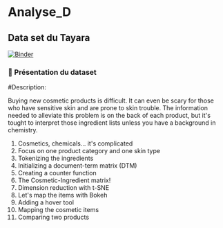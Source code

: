 # Analyse_D

## Data set du Tayara

[![Binder](https://mybinder.org/badge_logo.svg)](https://mybinder.org/v2/gh/EyaTriki/Analyse_D/main?labpath=index.ipynb)

### :file_folder: Présentation du dataset

#Description:

   Buying new cosmetic products is difficult. It can even be scary for those who have sensitive skin and are prone to skin trouble. The information needed to alleviate this problem is on the back of each product, but it's tought to interpret those ingredient lists unless you have a background in chemistry.
   
1. Cosmetics, chemicals... it's complicated
2. Focus on one product category and one skin type
3. Tokenizing the ingredients
4. Initializing a document-term matrix (DTM)
5. Creating a counter function
6. The Cosmetic-Ingredient matrix!
7. Dimension reduction with t-SNE
8. Let's map the items with Bokeh
9. Adding a hover tool
10. Mapping the cosmetic items
11. Comparing two products
